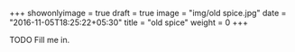 +++
showonlyimage = true
draft = true
image = "img/old spice.jpg"
date = "2016-11-05T18:25:22+05:30"
title = "old spice"
weight = 0
+++

TODO Fill me in.

